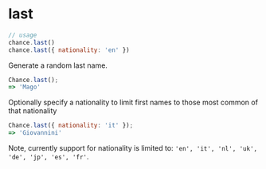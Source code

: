 # last

```js
// usage
chance.last()
chance.last({ nationality: 'en' })
```

Generate a random last name.

```js
Chance.last();
=> 'Mago'
```

Optionally specify a nationality to limit first names to those most common of that nationality

```js
Chance.last({ nationality: 'it' });
=> 'Giovannini'
```

Note, currently support for nationality is limited to: `'en', 'it', 'nl', 'uk', 'de', 'jp', 'es', 'fr'`.
